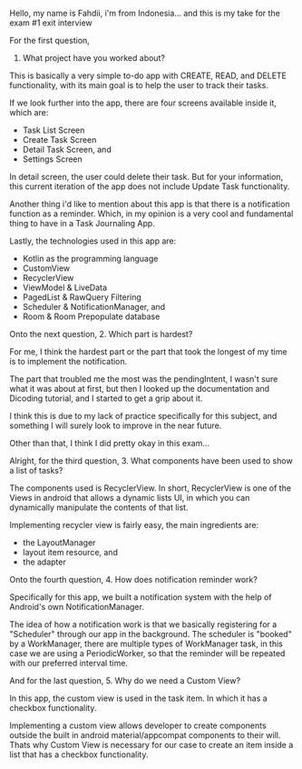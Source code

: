 Hello, my name is Fahdii, i'm from Indonesia... and this is my take for the exam #1 exit interview

For the first question,
1. What project have you worked about?

This is basically a very simple to-do app with CREATE, READ, and DELETE functionality, with its main goal is to help
the user to track their tasks.

If we look further into the app, there are four screens available inside it, which are:
- Task List Screen
- Create Task Screen
- Detail Task Screen, and
- Settings Screen

In detail screen, the user could delete their task. But for your information, this current iteration of the app
does not include Update Task functionality.

Another thing i'd like to mention about this app is that there is a notification function as a reminder. Which,
in my opinion is a very cool and fundamental thing to have in a Task Journaling App.

Lastly, the technologies used in this app are:
- Kotlin as the programming language
- CustomView
- RecyclerView
- ViewModel & LiveData
- PagedList & RawQuery Filtering
- Scheduler & NotificationManager, and
- Room & Room Prepopulate database

Onto the next question,
2. Which part is hardest?

For me, I think the hardest part or the part that took the longest of my time is to implement the notification.

The part that troubled me the most was the pendingIntent, I wasn't sure what it was about at first, but then
I looked up the documentation and Dicoding tutorial, and I started to get a grip about it.

I think this is due to my lack of practice specifically for this subject, and something I will surely look to improve
in the near future.

Other than that, I think I did pretty okay in this exam...

Alright, for the third question,
3. What components have been used to show a list of tasks?

The components used is RecyclerView. In short, RecyclerView is one of the Views in android
that allows a dynamic lists UI, in which you can dynamically manipulate the contents of that list.

Implementing recycler view is fairly easy, the main ingredients are:
- the LayoutManager
- layout item resource, and
- the adapter

Onto the fourth question,
4. How does notification reminder work?

Specifically for this app, we built a notification system with the help of Android's own NotificationManager.

The idea of how a notification work is that we basically registering for a "Scheduler" through our app in the background.
The scheduler is "booked" by a WorkManager, there are multiple types of WorkManager task, in this case we are using a PeriodicWorker, so that the reminder will be repeated with our preferred interval time.

And for the last question,
5. Why do we need a Custom View?

In this app, the custom view is used in the task item. In which it has a checkbox functionality.

Implementing a custom view allows developer to create components outside the built in android material/appcompat components to their will. Thats why Custom View is necessary for our case to create an item inside a list that has a checkbox functionality.